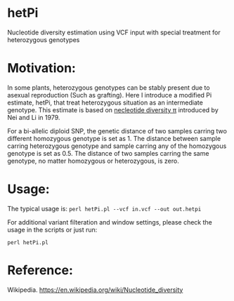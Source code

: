 # hetPi
Nucleotide diversity estimation using VCF input with special treatment for heterozygous genotypes

# Motivation:

In some plants, heterozygous genotypes can be stably present due to asexual reproduction (Such as grafting). Here I introduce a modified Pi estimate, hetPi, that treat heterozygous situation as an intermediate genotype. This estimate is based on [necleotide diversity π](https://doi.org/10.1073/pnas.76.10.5269) introduced by Nei and Li in 1979.

For a bi-allelic diploid SNP, the genetic distance of two samples carring two different homozygous genotype is set as 1. The distance between sample carring heterozygous genotype and sample carring any of the homozygous genotype is set as 0.5. The distance of two samples carring the same genotype, no matter homozygous or heterozygous, is zero.

# Usage:

The typical usage is:
`perl hetPi.pl --vcf in.vcf --out out.hetpi`

For additional variant filteration and window settings, please check the usage in the scripts or just run:

`perl hetPi.pl`

# Reference:

Wikipedia. https://en.wikipedia.org/wiki/Nucleotide_diversity
